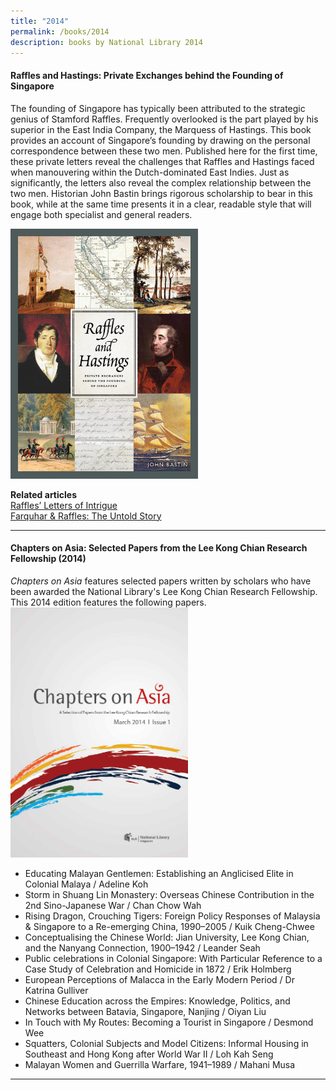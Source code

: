 ```yaml
---
title: "2014"
permalink: /books/2014
description: books by National Library 2014
---
```

#### <a target="_blank" href="https://nlb.overdrive.com/media/2050511" style="text-decoration: none; font-weight: bold;">Raffles and Hastings: Private Exchanges behind the Founding of Singapore </a>
The founding of Singapore has typically been attributed to the strategic genius of Stamford Raffles. Frequently overlooked is the part played by his superior in the East India Company, the Marquess of Hastings. This book provides an account of Singapore’s founding by drawing on the personal correspondence between these two men. Published here for the first time, these private letters reveal the challenges that Raffles and Hastings faced when manouvering within the Dutch-dominated East Indies. Just as significantly, the letters also reveal the complex relationship between the two men. Historian John Bastin brings rigorous scholarship to bear in this book, while at the same time presents it in a clear, readable style that will engage both specialist and general readers.

<img style="height:400px; width:auto" src="/images/publications/Raffles-and-Hastings-2014.jpeg">

<b>Related articles</b><br>
[Raffles’ Letters of Intrigue](/vol-11/issue-4/jan-mar-2016/letters-stamford-raffles-marquess-lansdowne)<br>
[Farquhar & Raffles: The Untold Story](/vol-14/issue-4/jan-mar-2019/fnr-untold-story/)<br>

<hr>


#### <a style="text-decoration: none; font-weight: bold;" href="https://eresources.nlb.gov.sg/printheritage/detail/aa13c36e-0406-4514-85c1-1201d0c8f4aa.aspx" target="_blank">Chapters on Asia: Selected Papers from the Lee Kong Chian Research Fellowship (2014)</a> 
<p><i>Chapters on Asia</i> features selected papers written by scholars who have been awarded the National Library's Lee Kong Chian Research Fellowship. This 2014 edition features the following papers.
<img style="height:400px; width:auto" src="/images/publications/COA2014.png">
	

* Educating Malayan Gentlemen: Establishing an Anglicised Elite in Colonial Malaya / Adeline Koh <br>
* Storm in Shuang Lin Monastery: Overseas Chinese Contribution in the 2nd Sino-Japanese War / Chan Chow Wah<br>
* Rising Dragon, Crouching Tigers: Foreign Policy Responses of Malaysia & Singapore to a Re-emerging China, 1990–2005 / Kuik Cheng-Chwee <br>
* Conceptualising the Chinese World: Jian University, Lee Kong Chian, and the Nanyang Connection, 1900–1942 / Leander Seah<br>
* Public celebrations in Colonial Singapore: With Particular Reference to a Case Study of Celebration and Homicide in 1872 / Erik Holmberg <br>
* European Perceptions of Malacca in the Early Modern Period / Dr Katrina Gulliver <br>
* Chinese Education across the Empires: Knowledge, Politics, and Networks between Batavia, Singapore, Nanjing / Oiyan Liu <br>
* In Touch with My Routes: Becoming a Tourist in Singapore / Desmond Wee <br>
* Squatters, Colonial Subjects and Model Citizens: Informal Housing in Southeast and Hong Kong after World War II / Loh Kah Seng <br>
* Malayan Women and Guerrilla Warfare, 1941–1989 / Mahani Musa

	
<hr>